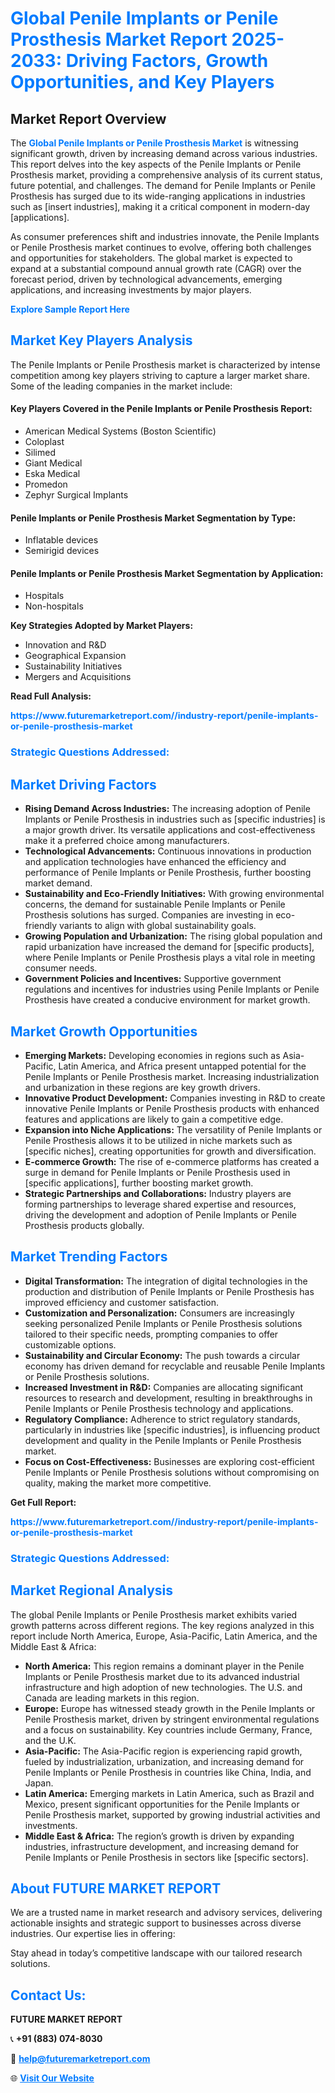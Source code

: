 <h1 style="color: #007BFF;">Global Penile Implants or Penile Prosthesis Market Report 2025-2033: Driving Factors, Growth Opportunities, and Key Players</h1>

<section id="overview">
<h2>Market Report Overview</h2>
<p>The <a href="https://www.futuremarketreport.com//industry-report/penile-implants-or-penile-prosthesis-market" style="color: #007BFF; text-decoration: none;"><strong>Global Penile Implants or Penile Prosthesis Market</strong></a> is witnessing significant growth, driven by increasing demand across various industries. This report delves into the key aspects of the Penile Implants or Penile Prosthesis market, providing a comprehensive analysis of its current status, future potential, and challenges. The demand for Penile Implants or Penile Prosthesis has surged due to its wide-ranging applications in industries such as [insert industries], making it a critical component in modern-day [applications].</p>
<p>As consumer preferences shift and industries innovate, the Penile Implants or Penile Prosthesis market continues to evolve, offering both challenges and opportunities for stakeholders. The global market is expected to expand at a substantial compound annual growth rate (CAGR) over the forecast period, driven by technological advancements, emerging applications, and increasing investments by major players.</p>
</section>

<section id="overview">
<p><a href="https://www.futuremarketreport.com//request-sample/reportId=47836" style="color: #007BFF; text-decoration: none;"><strong>Explore Sample Report Here</strong></a></p>
</section>

<section id="key-players">
<h2 style="color: #007BFF;">Market Key Players Analysis</h2>
<p>The Penile Implants or Penile Prosthesis market is characterized by intense competition among key players striving to capture a larger market share. Some of the leading companies in the market include:</p>
<h4>Key Players Covered in the Penile Implants or Penile Prosthesis Report:</h4>
<ul><li>American Medical Systems (Boston Scientific)</li><li>Coloplast</li><li>Silimed</li><li>Giant Medical</li><li>Eska Medical</li><li>Promedon</li><li>Zephyr Surgical Implants</li></ul>
<h4>Penile Implants or Penile Prosthesis Market Segmentation by Type:</h4>
<ul><li>Inflatable devices</li><li>Semirigid devices</li></ul>

<h4>Penile Implants or Penile Prosthesis Market Segmentation by Application:</h4>
<ul><li>Hospitals</li><li>Non-hospitals</li></ul>
<p><strong>Key Strategies Adopted by Market Players:</strong></p>
<ul>
<li>Innovation and R&D</li>
<li>Geographical Expansion</li>
<li>Sustainability Initiatives</li>
<li>Mergers and Acquisitions</li>
</ul>
</section>

<section>
<p><strong>Read Full Analysis: </strong></p><a href="https://www.futuremarketreport.com//industry-report/penile-implants-or-penile-prosthesis-market" style="color: #007BFF; text-decoration: none;"><strong>https://www.futuremarketreport.com//industry-report/penile-implants-or-penile-prosthesis-market</strong></a>
<h3 style="color: #007BFF;">Strategic Questions Addressed:</h3>
</section>

<section id="driving-factors">
<h2 style="color: #007BFF;">Market Driving Factors</h2>
<ul>
<li><strong>Rising Demand Across Industries:</strong> The increasing adoption of Penile Implants or Penile Prosthesis in industries such as [specific industries] is a major growth driver. Its versatile applications and cost-effectiveness make it a preferred choice among manufacturers.</li>
<li><strong>Technological Advancements:</strong> Continuous innovations in production and application technologies have enhanced the efficiency and performance of Penile Implants or Penile Prosthesis, further boosting market demand.</li>
<li><strong>Sustainability and Eco-Friendly Initiatives:</strong> With growing environmental concerns, the demand for sustainable Penile Implants or Penile Prosthesis solutions has surged. Companies are investing in eco-friendly variants to align with global sustainability goals.</li>
<li><strong>Growing Population and Urbanization:</strong> The rising global population and rapid urbanization have increased the demand for [specific products], where Penile Implants or Penile Prosthesis plays a vital role in meeting consumer needs.</li>
<li><strong>Government Policies and Incentives:</strong> Supportive government regulations and incentives for industries using Penile Implants or Penile Prosthesis have created a conducive environment for market growth.</li>
</ul>
</section>

<section id="growth-opportunities">
<h2 style="color: #007BFF;">Market Growth Opportunities</h2>
<ul>
<li><strong>Emerging Markets:</strong> Developing economies in regions such as Asia-Pacific, Latin America, and Africa present untapped potential for the Penile Implants or Penile Prosthesis market. Increasing industrialization and urbanization in these regions are key growth drivers.</li>
<li><strong>Innovative Product Development:</strong> Companies investing in R&D to create innovative Penile Implants or Penile Prosthesis products with enhanced features and applications are likely to gain a competitive edge.</li>
<li><strong>Expansion into Niche Applications:</strong> The versatility of Penile Implants or Penile Prosthesis allows it to be utilized in niche markets such as [specific niches], creating opportunities for growth and diversification.</li>
<li><strong>E-commerce Growth:</strong> The rise of e-commerce platforms has created a surge in demand for Penile Implants or Penile Prosthesis used in [specific applications], further boosting market growth.</li>
<li><strong>Strategic Partnerships and Collaborations:</strong> Industry players are forming partnerships to leverage shared expertise and resources, driving the development and adoption of Penile Implants or Penile Prosthesis products globally.</li>
</ul>
</section>

<section id="trending-factors">
<h2 style="color: #007BFF;">Market Trending Factors</h2>
<ul>
<li><strong>Digital Transformation:</strong> The integration of digital technologies in the production and distribution of Penile Implants or Penile Prosthesis has improved efficiency and customer satisfaction.</li>
<li><strong>Customization and Personalization:</strong> Consumers are increasingly seeking personalized Penile Implants or Penile Prosthesis solutions tailored to their specific needs, prompting companies to offer customizable options.</li>
<li><strong>Sustainability and Circular Economy:</strong> The push towards a circular economy has driven demand for recyclable and reusable Penile Implants or Penile Prosthesis solutions.</li>
<li><strong>Increased Investment in R&D:</strong> Companies are allocating significant resources to research and development, resulting in breakthroughs in Penile Implants or Penile Prosthesis technology and applications.</li>
<li><strong>Regulatory Compliance:</strong> Adherence to strict regulatory standards, particularly in industries like [specific industries], is influencing product development and quality in the Penile Implants or Penile Prosthesis market.</li>
<li><strong>Focus on Cost-Effectiveness:</strong> Businesses are exploring cost-efficient Penile Implants or Penile Prosthesis solutions without compromising on quality, making the market more competitive.</li>
</ul>
</section>

<section>
<p><strong>Get Full Report: </strong></p><a href="https://www.futuremarketreport.com//industry-report/penile-implants-or-penile-prosthesis-market" style="color: #007BFF; text-decoration: none;"><strong>https://www.futuremarketreport.com//industry-report/penile-implants-or-penile-prosthesis-market</strong></a>
<h3 style="color: #007BFF;">Strategic Questions Addressed:</h3>
</section>


<section id="regional-analysis">
<h2 style="color: #007BFF;">Market Regional Analysis</h2>
<p>The global Penile Implants or Penile Prosthesis market exhibits varied growth patterns across different regions. The key regions analyzed in this report include North America, Europe, Asia-Pacific, Latin America, and the Middle East & Africa:</p>
<ul>
<li><strong>North America:</strong> This region remains a dominant player in the Penile Implants or Penile Prosthesis market due to its advanced industrial infrastructure and high adoption of new technologies. The U.S. and Canada are leading markets in this region.</li>
<li><strong>Europe:</strong> Europe has witnessed steady growth in the Penile Implants or Penile Prosthesis market, driven by stringent environmental regulations and a focus on sustainability. Key countries include Germany, France, and the U.K.</li>
<li><strong>Asia-Pacific:</strong> The Asia-Pacific region is experiencing rapid growth, fueled by industrialization, urbanization, and increasing demand for Penile Implants or Penile Prosthesis in countries like China, India, and Japan.</li>
<li><strong>Latin America:</strong> Emerging markets in Latin America, such as Brazil and Mexico, present significant opportunities for the Penile Implants or Penile Prosthesis market, supported by growing industrial activities and investments.</li>
<li><strong>Middle East & Africa:</strong> The region’s growth is driven by expanding industries, infrastructure development, and increasing demand for Penile Implants or Penile Prosthesis in sectors like [specific sectors].</li>
</ul>
</section>

<footer>
<h2 style="color: #007BFF;">About FUTURE MARKET REPORT</h2>
<p>We are a trusted name in market research and advisory services, delivering actionable insights and strategic support to businesses across diverse industries. Our expertise lies in offering:</p>

<p>Stay ahead in today’s competitive landscape with our tailored research solutions.</p>

<h2 style="color: #007BFF;">Contact Us:</h2>
<p><strong>FUTURE MARKET REPORT</strong></p>
<p>📞 <strong>+91 (883) 074-8030</strong></p>
<p>📧 <strong><a href="mailto:help@futuremarketreport.com" style="color: #007BFF;">help@futuremarketreport.com</a></strong></p>
<p>🌐 <strong><a href="https://www.futuremarketreport.com/" style="color: #007BFF;">Visit Our Website</a></strong></p>
</footer>